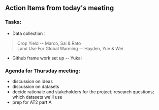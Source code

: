 ## Action Items from today's meeting

### Tasks:
- Data collection：
>  Crop Yield -- Marco, Sai & Rato  
>  Land Use For Global Warming -- Hayden, Yue & Wei  
- Github frame work set up -- Yukai

### Agenda for Thursday meeting:
- discussion on ideas
- discussion on datasets
- decide rationale and stakeholders for the project; research questions; which datasets we'll use 
- prep for AT2 part A
